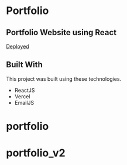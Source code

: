# Portfolio

## Portfolio Website using React

[Deployed](https://rohitpanchal.com/)

## Built With

This project was built using these technologies.

- ReactJS
- Vercel
- EmailJS
# portfolio
# portfolio_v2
